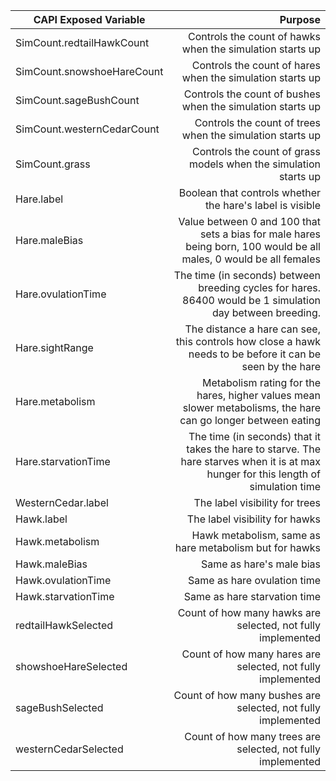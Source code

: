 |CAPI Exposed Variable|Purpose
|---------------------|-:|
|SimCount.redtailHawkCount|Controls the count of hawks when the simulation starts up|
|SimCount.snowshoeHareCount|Controls the count of hares when the simulation starts up|
|SimCount.sageBushCount|Controls the count of bushes when the simulation starts up|
|SimCount.westernCedarCount|Controls the count of trees when the simulation starts up|
|SimCount.grass|Controls the count of grass models when the simulation starts up|
|Hare.label|Boolean that controls whether the hare's label is visible|
|Hare.maleBias|Value between 0 and 100 that sets a bias for male hares being born, 100 would be all males, 0 would be all females|
|Hare.ovulationTime|The time (in seconds) between breeding cycles for hares. 86400 would be 1 simulation day between breeding.|
|Hare.sightRange|The distance a hare can see, this controls how close a hawk needs to be before it can be seen by the hare|
|Hare.metabolism|Metabolism rating for the hares, higher values mean slower metabolisms, the hare can go longer between eating|
|Hare.starvationTime|The time (in seconds) that it takes the hare to starve. The hare starves when it is at max hunger for this length of simulation time|
|WesternCedar.label|The label visibility for trees|
|Hawk.label|The label visibility for hawks|
|Hawk.metabolism|Hawk metabolism, same as hare metabolism but for hawks|
|Hawk.maleBias|Same as hare's male bias|
|Hawk.ovulationTime|Same as hare ovulation time|
|Hawk.starvationTime|Same as hare starvation time|
|redtailHawkSelected|Count of how many hawks are selected, not fully implemented|
|showshoeHareSelected|Count of how many hares are selected, not fully implemented|
|sageBushSelected|Count of how many bushes are selected, not fully implemented|
|westernCedarSelected|Count of how many trees are selected, not fully implemented|